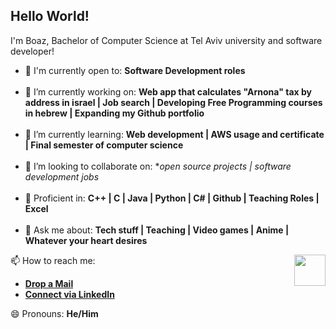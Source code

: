 ## Hello World!

I'm Boaz, Bachelor of Computer Science at Tel Aviv university and software developer!
- 🙌 I'm currently open to: **Software Development roles**
<br><br>
- 🔭 I’m currently working on: **Web app that calculates "Arnona" tax by address in israel | Job search | Developing Free Programming courses in hebrew | Expanding my Github portfolio**
<br><br>
- 🌱 I’m currently learning: **Web development | AWS usage and certificate | Final semester of computer science**
<br><br>
- 👯 I’m looking to collaborate on: **open source projects | software development jobs*
<br><br>
- 💪 Proficient in: **C++ | C | Java | Python | C# |  Github | Teaching Roles | Excel**
<br><br>
- 💬 Ask me about: **Tech stuff | Teaching | Video games | Anime | Whatever your heart desires**

<img align='right' src='https://media.giphy.com/media/bcKmIWkUMCjVm/giphy.gif' width='50"'>

📫 How to reach me:
<br>

* [**Drop a Mail**](mailto:boazyakubov@gmail.com)
* [**Connect via LinkedIn**](https://www.linkedin.com/in/boazyakubov/)

😄 Pronouns: **He/Him**


